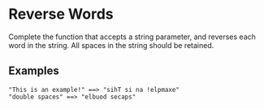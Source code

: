 # Reverse Words

Complete the function that accepts a string parameter, and reverses each word in the string. All spaces in the string should be retained.

## Examples

    "This is an example!" ==> "sihT si na !elpmaxe"
    "double spaces" ==> "elbuod secaps"
